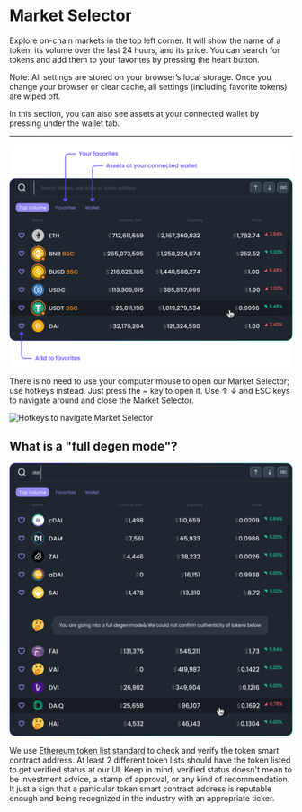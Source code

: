 # Market Selector

Explore on-chain markets in the top left corner. It will show the name of a token, its volume over the last 24 hours, and its price. You can search for tokens and add them to your favorites by pressing the heart button.   


Note: All settings are stored on your browser’s local storage. Once you change your browser or clear cache, all settings \(including favorite tokens\) are wiped off.   


In this section, you can also see assets at your connected wallet by pressing under the wallet tab.   
****

![](../.gitbook/assets/market-selector-01.png)

There is no need to use your computer mouse to open our Market Selector; use hotkeys instead. Just press the ~ key to open it. Use ↑  ↓ and ESC keys to navigate around and close the Market Selector. 

![Hotkeys to navigate Market Selector ](https://lh5.googleusercontent.com/XLtDJ_A4cWseF_EFRSMcq-2AFNjX33JlzFcRYhgCUaNvQBlBrdlXzULlx0FtpSGgi5NKZEaMYKzIqPCgxYfQiqHbycYlFg8bN8KCBnWAcEHl22pVEIL2FEePPfU0nI7wwdA7DB6l)

  


## What is a "full degen mode"?

![](../.gitbook/assets/market-selector%20%281%29.png)

We use [Ethereum token list standard](https://tokenlists.org/) to check and verify the token smart contract address. At least 2 different token lists should have the token listed to get verified status at our UI. Keep in mind, verified status doesn't mean to be investment advice, a stamp of approval, or any kind of recommendation. It just a sign that a particular token smart contract address is reputable enough and being recognized in the industry with an appropriate ticker. 

